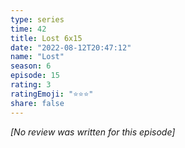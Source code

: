 ```yaml
---
type: series
time: 42
title: Lost 6x15
date: "2022-08-12T20:47:12"
name: "Lost"
season: 6
episode: 15
rating: 3
ratingEmoji: "⭐️⭐️⭐️"
share: false
---
```


*[No review was written for this episode]*